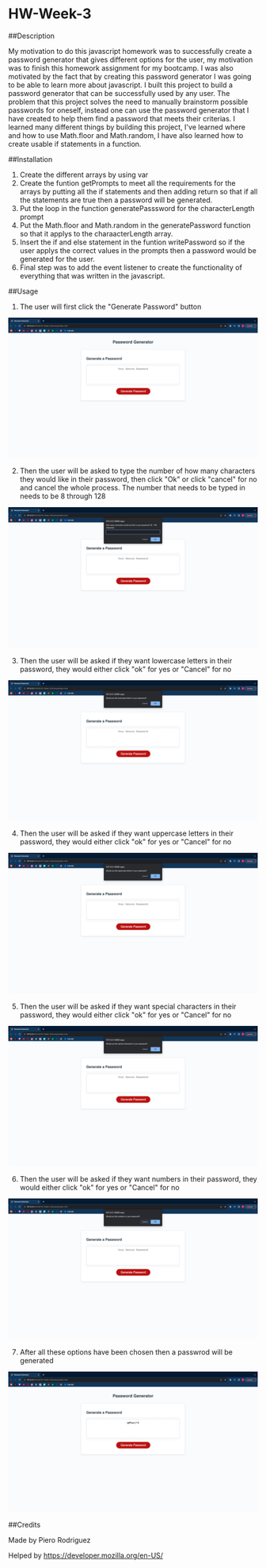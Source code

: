 # HW-Week-3

##Description 

My motivation to do this javascript homework was to successfully create a password generator that gives different options for the user, my motivation was to finish this homework assignment for my bootcamp. I was also motivated by the fact that by creating this password generator I was going to be able to learn more about javascript. I built this project to build a password generator that can be successfully used by any user. The problem that this project solves the need to manually brainstorm possible passwords for oneself, instead one can use the password generator that I have created to help them find a password that meets their criterias. I learned many different things by building this project, I've learned where and how to use Math.floor and Math.random, I have also learned how to create usable if statements in a function. 

##Installation

1. Create the different arrays by using var 
2. Create the funtion getPrompts to meet all the requirements for the arrays by putting all the if statements and then adding return so that if all the statements are true then a password will be generated.
3. Put the loop in the function generatePasssword for the characterLength prompt
4. Put the Math.floor and Math.random in the generatePassword function so that it applys to the charaacterLength array. 
5. Insert the if and else statement in the funtion writePassword so if the user applys the correct values in the prompts then a password would be generated for the user. 
6. Final step was to add the event listener to create the functionality of everything that was written in the javascript.

##Usage

1. The user will first click the "Generate Password" button 

![1st step](./assets/1st.step.png)


2. Then the user will be asked to type the number of how many characters they would like in their password, then click "Ok" or click "cancel" for no and cancel the whole process. The number that needs to be typed in needs to be  8 through 128 

![2nd step](./assets/2nd.step.png)


3. Then the user will be asked if they want lowercase letters in their password, they would either click "ok" for yes or "Cancel" for no 

![3rd step](./assets/3rd.step.png)


4. Then the user will be asked if they want uppercase letters in their password, they would either click "ok" for yes or "Cancel" for no 

![4th step](./assets/4th.step.png)


5. Then the user will be asked if they want special characters in their password, they would either click "ok" for yes or "Cancel" for no 

![5th step](./assets/5th.step.png)


6. Then the user will be asked if they want numbers in their password, they would either click "ok" for yes or "Cancel" for no 

![6th step](./assets/6th.step.png)

7. After all these options have been chosen then a passwrod will be generated

![7th step](./assets/7th.step.png)

##Credits 
 
Made by Piero Rodriguez 

Helped by https://developer.mozilla.org/en-US/ 


